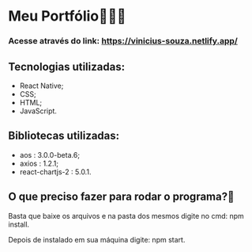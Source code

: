 # Meu Portfólio👨🏽‍💼
### Acesse através do link: https://vinicius-souza.netlify.app/

## Tecnologias utilizadas:
 - React Native;
 - CSS;
 - HTML;
 - JavaScript.

## Bibliotecas utilizadas:
 - aos : 3.0.0-beta.6;
 - axios : 1.2.1;
 - react-chartjs-2 : 5.0.1.
 
## O que preciso fazer para rodar o programa?🤔
Basta que baixe os arquivos e na pasta dos mesmos digite no cmd:
npm install.

Depois de instalado em sua máquina digite:
npm start.


